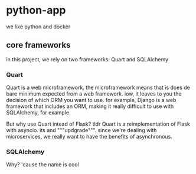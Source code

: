 # python-app
we like python and docker

## core frameworks
in this project, we rely on two frameworks: Quart and SQLAlchemy

### Quart
Quart is a web microframework. the microframework means that is does de bare minimum expected from a web framework. iow, it leaves to you the decision of which ORM you want to use. for example, Django is a web framework that includes an ORM, making it really difficult to use with SQLAlchemy, for example.

But why use Quart intead of Flask? tldr Quart is a reimplementation of Flask with asyncio. its and """updgrade""". since we're dealing with microservices, we really want to have the benefits of asynchronous.

### SQLAlchemy
Why? 'cause the name is cool
